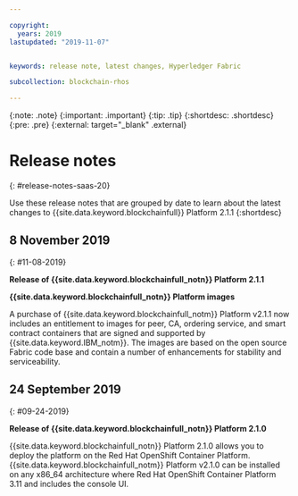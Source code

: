 ```yaml
---

copyright:
  years: 2019
lastupdated: "2019-11-07"


keywords: release note, latest changes, Hyperledger Fabric

subcollection: blockchain-rhos

---
```


{:note: .note}
{:important: .important}
{:tip: .tip}
{:shortdesc: .shortdesc}
{:pre: .pre}
{:external: target="_blank" .external}

# Release notes
{: #release-notes-saas-20}

Use these release notes that are grouped by date to learn about the latest changes to {{site.data.keyword.blockchainfull}} Platform 2.1.1
{:shortdesc}

## 8 November 2019
{: #11-08-2019}

**Release of {{site.data.keyword.blockchainfull_notn}} Platform 2.1.1**

**{{site.data.keyword.blockchainfull_notn}} Platform images**

A purchase of {{site.data.keyword.blockchainfull_notm}} Platform v2.1.1 now includes an entitlement to images for peer, CA, ordering service, and smart contract containers that are signed and supported by {{site.data.keyword.IBM_notm}}. The images are based on the open source Fabric code base and contain a number of enhancements for stability and serviceability.

## 24 September 2019
{: #09-24-2019}

**Release of {{site.data.keyword.blockchainfull_notn}} Platform 2.1.0**  

{{site.data.keyword.blockchainfull_notn}} Platform 2.1.0 allows you to deploy the platform on the Red Hat OpenShift Container Platform. {{site.data.keyword.blockchainfull_notm}} Platform v2.1.0 can be installed on any x86_64 architecture where Red Hat OpenShift Container Platform 3.11 and includes the console UI.
